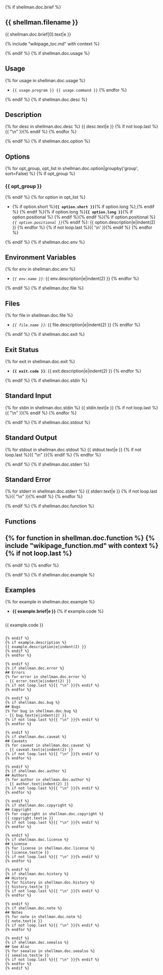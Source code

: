 {% if shellman.doc.brief %}
## {{ shellman.filename }}
{{ shellman.doc.brief[0].text|e }}

{% include "wikipage_toc.md" with context %}

{% endif %}
{% if shellman.doc.usage %}
## Usage
{% for usage in shellman.doc.usage %}
- `{{ usage.program }} {{ usage.command }}`
{% endfor %}

{% endif %}
{% if shellman.doc.desc %}
## Description
{% for desc in shellman.doc.desc %}
{{ desc.text|e }}
{% if not loop.last %}{{ "\n" }}{% endif %}
{% endfor %}

{% endif %}
{% if shellman.doc.option %}
## Options
{% for opt_group, opt_list in shellman.doc.option|groupby('group', sort=False) %}
{% if opt_group %}
### {{ opt_group }}
{% endif %}
{% for option in opt_list %}
- {% if option.short %}**`{{ option.short }}`**{% if option.long %},{% endif %} {% endif %}{% if option.long %}**`{{ option.long }}`**{% if option.positional %} {% endif %}{% endif %}{% if option.positional %}*`{{ option.positional }}`*{% endif %}:
  {{ option.description|e|indent(2) }}
{% endfor %}
{% if not loop.last %}{{ '\n' }}{% endif %}
{% endfor %}

{% endif %}
{% if shellman.doc.env %}
## Environment Variables
{% for env in shellman.doc.env %}
- *`{{ env.name }}`*:
  {{ env.description|e|indent(2) }}
{% endfor %}

{% endif %}
{% if shellman.doc.file %}
## Files
{% for file in shellman.doc.file %}
- *`{{ file.name }}`*:
  {{ file.description|e|indent(2) }}
{% endfor %}

{% endif %}
{% if shellman.doc.exit %}
## Exit Status
{% for exit in shellman.doc.exit %}
- **`{{ exit.code }}`**:
  {{ exit.description|e|indent(2) }}
{% endfor %}

{% endif %}
{% if shellman.doc.stdin %}
## Standard Input
{% for stdin in shellman.doc.stdin %}
{{ stdin.text|e }}
{% if not loop.last %}{{ "\n" }}{% endif %}
{% endfor %}

{% endif %}
{% if shellman.doc.stdout %}
## Standard Output
{% for stdout in shellman.doc.stdout %}
{{ stdout.text|e }}
{% if not loop.last %}{{ "\n" }}{% endif %}
{% endfor %}

{% endif %}
{% if shellman.doc.stderr %}
## Standard Error
{% for stderr in shellman.doc.stderr %}
{{ stderr.text|e }}
{% if not loop.last %}{{ "\n" }}{% endif %}
{% endfor %}

{% endif %}
{% if shellman.doc.function %}
## Functions
{% for function in shellman.doc.function %}
{% include "wikipage_function.md" with context %}
{% if not loop.last %}
---
{% endif %}
{% endfor %}

{% endif %}
{% if shellman.doc.example %}
## Examples
{% for example in shellman.doc.example %}
- **{{ example.brief|e }}**
{% if example.code %}

  ```{{ example.code_lang }}
{{ example.code }}
  ```

{% endif %}
{% if example.description %}
  {{ example.description|e|indent(2) }}
{% endif %}
{% endfor %}

{% endif %}
{% if shellman.doc.error %}
## Errors
{% for error in shellman.doc.error %}
- {{ error.text|e|indent(2) }}
{% if not loop.last %}{{ "\n" }}{% endif %}
{% endfor %}

{% endif %}
{% if shellman.doc.bug %}
## Bugs
{% for bug in shellman.doc.bug %}
- {{ bug.text|e|indent(2) }}
{% if not loop.last %}{{ "\n" }}{% endif %}
{% endfor %}

{% endif %}
{% if shellman.doc.caveat %}
## Caveats
{% for caveat in shellman.doc.caveat %}
- {{ caveat.text|e|indent(2) }}
{% if not loop.last %}{{ "\n" }}{% endif %}
{% endfor %}

{% endif %}
{% if shellman.doc.author %}
## Authors
{% for author in shellman.doc.author %}
- {{ author.text|indent(2) }}
{% if not loop.last %}{{ "\n" }}{% endif %}
{% endfor %}

{% endif %}
{% if shellman.doc.copyright %}
## Copyright
{% for copyright in shellman.doc.copyright %}
{{ copyright.text|e }}
{% if not loop.last %}{{ "\n" }}{% endif %}
{% endfor %}

{% endif %}
{% if shellman.doc.license %}
## License
{% for license in shellman.doc.license %}
{{ license.text|e }}
{% if not loop.last %}{{ "\n" }}{% endif %}
{% endfor %}

{% endif %}
{% if shellman.doc.history %}
## History
{% for history in shellman.doc.history %}
{{ history.text|e }}
{% if not loop.last %}{{ "\n" }}{% endif %}
{% endfor %}

{% endif %}
{% if shellman.doc.note %}
## Notes
{% for note in shellman.doc.note %}
{{ note.text|e }}
{% if not loop.last %}{{ "\n" }}{% endif %}
{% endfor %}

{% endif %}
{% if shellman.doc.seealso %}
## See Also
{% for seealso in shellman.doc.seealso %}
{{ seealso.text|e }}
{% if not loop.last %}{{ "\n" }}{% endif %}
{% endfor %}
{% endif %}
